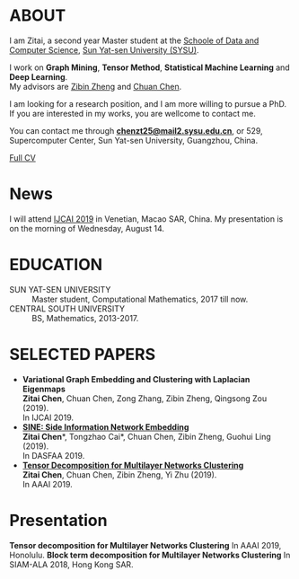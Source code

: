 
<!-- ## Welcome to GitHub Pages

You can use the [editor on GitHub](https://github.com/ZitaiChen/zitaichen.github.com/edit/master/index.md) to maintain and preview the content for your website in Markdown files.

Whenever you commit to this repository, GitHub Pages will run [Jekyll](https://jekyllrb.com/) to rebuild the pages in your site, from the content in your Markdown files.

### Markdown

Markdown is a lightweight and easy-to-use syntax for styling your writing. It includes conventions for

```markdown
Syntax highlighted code block

# Header 1
## Header 2
### Header 3

- Bulleted
- List

1. Numbered
2. List

**Bold** and _Italic_ and `Code` text

[Link](url) and ![Image](src)
```

For more details see [GitHub Flavored Markdown](https://guides.github.com/features/mastering-markdown/).

### Jekyll Themes

Your Pages site will use the layout and styles from the Jekyll theme you have selected in your [repository settings](https://github.com/ZitaiChen/zitaichen.github.com/settings). The name of this theme is saved in the Jekyll `_config.yml` configuration file.

### Support or Contact

Having trouble with Pages? Check out our [documentation](https://help.github.com/categories/github-pages-basics/) or [contact support](https://github.com/contact) and we’ll help you sort it out.
-->


# ABOUT
I am Zitai, a second year Master student at the [Schoole of Data and Computer Science](http://sdcs.sysu.edu.cn/), [Sun Yat-sen University (SYSU)](http://www.sysu.edu.cn/2012/en/index.htm). 

I work on **Graph Mining**, **Tensor Method**, **Statistical Machine Learning** and **Deep Learning**.  
My advisors are [Zibin Zheng](http://www.zibinzheng.com/home) and [Chuan Chen](https://chuanchen.weebly.com/).

I am looking for a research position, and I am more willing to pursue a PhD. If you are interested in my works, you are wellcome to contact me.

You can contact me through **chenzt25@mail2.sysu.edu.cn**, or 529, Supercomputer Center, Sun Yat-sen University, Guangzhou, China.

[Full CV](https://zitaichen.github.io/CV.pdf)

# News

I will attend [IJCAI 2019](https://ijcai19.org/) in Venetian, Macao SAR, China. My presentation is on the morning of Wednesday, August 14.

# EDUCATION

<dl>
 <dt>SUN YAT-SEN UNIVERSITY</dt>
 <dd>Master student, Computational Mathematics, 2017 till now.</dd>
 <dt>CENTRAL SOUTH UNIVERSITY</dt>
 <dd>BS, Mathematics, 2013-2017.</dd>
</dl>
 
 
 
# SELECTED PAPERS

* **Variational Graph Embedding and Clustering with Laplacian Eigenmaps**  
 **Zitai Chen**, Chuan Chen, Zong Zhang, Zibin Zheng, Qingsong Zou (2019).  
 In IJCAI 2019. 
* **[SINE: Side Information Network Embedding](https://link.springer.com/chapter/10.1007\%2F978-3-030-18576-3_41)**  
 **Zitai Chen**\*, Tongzhao Cai\*, Chuan Chen, Zibin Zheng, Guohui Ling (2019).  
 In DASFAA 2019.
* **[Tensor Decomposition for Multilayer Networks Clustering](https://aaai.org/ojs/index.php/AAAI/article/view/4211)**      
 **Zitai Chen**, Chuan Chen, Zibin Zheng, Yi Zhu (2019).  
 In AAAI 2019. 

# Presentation

**Tensor decomposition for Multilayer Networks Clustering**
In AAAI 2019, Honolulu.
**Block term decomposition for Multilayer Networks Clustering**
In SIAM-ALA 2018, Hong Kong SAR.

